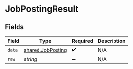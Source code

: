 # JobPostingResult


## Fields

| Field                                                  | Type                                                   | Required                                               | Description                                            |
| ------------------------------------------------------ | ------------------------------------------------------ | ------------------------------------------------------ | ------------------------------------------------------ |
| `data`                                                 | [shared.JobPosting](../../models/shared/jobposting.md) | :heavy_check_mark:                                     | N/A                                                    |
| `raw`                                                  | *string*                                               | :heavy_minus_sign:                                     | N/A                                                    |
